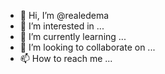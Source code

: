- 👋 Hi, I’m @realedema
- 👀 I’m interested in ...
- 🌱 I’m currently learning ...
- 💞️ I’m looking to collaborate on ...
- 📫 How to reach me ...

<!---
realedema/realedema is a ✨ special ✨ repository because its `README.md` (this file) appears on your GitHub profile.
You can click the Preview link to take a look at your changes.
--->
